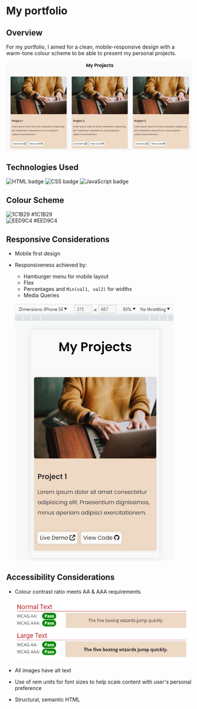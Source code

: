 # My portfolio

## Overview

For my portfolio, I aimed for a clean, mobile-responsive design with a warm-tone colour scheme to be able to present my personal projects.

![Image of portfolio projects template](Images/portfolio-projects.png)

## Technologies Used

![HTML badge](https://img.shields.io/badge/HTML5-E34F26?style=for-the-badge&logo=html5&logoColor=white)
![CSS badge](https://img.shields.io/badge/CSS3-1572B6?style=for-the-badge&logo=css3&logoColor=white)
![JavaScript badge](https://img.shields.io/badge/JavaScript-F7DF1E?style=for-the-badge&logo=javascript&logoColor=black)

## Colour Scheme

![1C1B29](https://readme-swatches.vercel.app/1C1B29) #1C1B29    
![EED9C4](https://readme-swatches.vercel.app/EED9C4) #EED9C4


## Responsive Considerations

- Mobile first design
- Responsiveness achieved by:
  - Hamburger menu for mobile layout
  - Flex
  - Percentages and `Min(val1, val2)` for widths
  - Media Queries  
  
  ![Image of portfolio projects template](Images/project-mobile-view.png)


## Accessibility Considerations

- Colour contrast ratio meets AA & AAA requirements

  ![Image of portfolio projects template](Images/colour-contrast-ratio.png)

- All images have alt text
- Use of rem units for font sizes to help scale content with user's personal preference 
- Structural, semantic HTML
